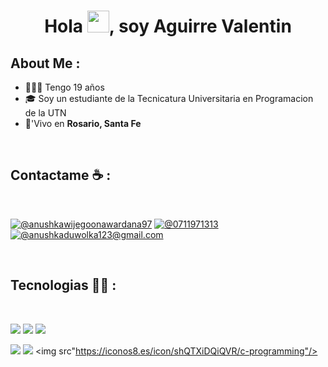 <h1 align="center">Hola <img src="https://media.giphy.com/media/hvRJCLFzcasrR4ia7z/giphy.gif" width="35">, soy Aguirre Valentin</h1>

## About Me :
- 🙋🏽‍♂️ Tengo 19 años
- 🎓 Soy un estudiante de la Tecnicatura Universitaria en Programacion de la UTN
- 🏡'Vivo en **Rosario, Santa Fe**

<br>

## Contactame ☕ :

<br>

[![@anushkawijegoonawardana97](https://img.icons8.com/fluency/48/000000/instagram-new.png "@anushkawijegoonawardana97")](https://www.instagram.com/pachubj.17/) [![@0711971313](https://img.icons8.com/fluency/48/000000/phone-disconnected.png "@0711971313")](tel:34152547818) [![@anushkaduwolka123@gmail.com](https://img.icons8.com/fluency/48/000000/apple-mail.png "@anushkaduwolka123@gmail.com")](valenaguirre02@hotmail.com)

<br>

## Tecnologias 🧑‍💻 :

<br>

<img src="https://img.icons8.com/color/48/000000/html-5--v1.png"/> <img src="https://img.icons8.com/color/48/000000/css3.png"/> <img src="https://img.icons8.com/color/48/000000/javascript--v1.png"/> 

<img src="https://img.icons8.com/color/48/000000/mysql-logo.png"/> <img src="https://github.com/user-attachments/assets/53aed121-7cf4-4093-998c-bfb623cd25f8"/> <img src"https://iconos8.es/icon/shQTXiDQiQVR/c-programming"/>

